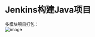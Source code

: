 


# Jenkins构建Java项目  

多模块项目打包：  
![image](http://182.92.69.8:8081/img/devops/jenkins/jenkins-1.png)    

